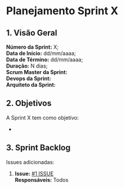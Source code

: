 # Planejamento Sprint X

## 1. Visão Geral
**Número da Sprint:** X;<br>
**Data de Início:** dd/mm/aaaa;<br>
**Data de Término:** dd/mm/aaaa;<br>
**Duração:** N dias;<br>
**Scrum Master da Sprint:** <br>
**Devops da Sprint:** <br>
**Arquiteto da Sprint:** <br>

## 2. Objetivos
A Sprint X tem como objetivo:
- <br>

## 3. Sprint Backlog
Issues adicionadas:

1. **Issue:** [#1 ISSUE ](https://github.com/fga-eps-mds/2022-1-PUMA-Doc/issues/1)<br>
**Responsáveis:** Todos<br>